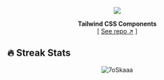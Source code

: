 <div align="center">

[![][logo-url]][repo-url]  

**Tailwind CSS Components**  
[ [See repo ↗︎][repo-url] ]
  

</div>

## 🔥 Streak Stats
<p align="center"><img src="https://github-readme-streak-stats.herokuapp.com/?user=7ryanoliveiragit&theme=algolia" alt="7oSkaaa" /></p>


[logo-url]: https://cdn.discordapp.com/attachments/1017140236528140318/1017979869885366272/ryanvs2.png
[repo-url]: https://github.com/saadeghi/daisyui
[banner-url]: https://raw.githubusercontent.com/saadeghi/files/main/daisyui/card-3.png
